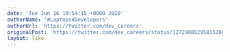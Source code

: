 ```yaml
---
date: 'Tue Jun 16 19:54:15 +0000 2020'
authorName: '#Laptops4Developers'
authorUrl: 'https://twitter.com/dev_careers'
originalPost: 'https://twitter.com/dev_careers/status/1272980829581520896'
layout: like
---
```

